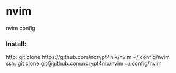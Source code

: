 # nvim
nvim config

<h3>Install:</h3>
<p> http: git clone https://github.com/ncrypt4nix/nvim ~/.config/nvim<br />
ssh: git clone git@github.com:ncrypt4nix/nvim ~/.config/nvim </p>
